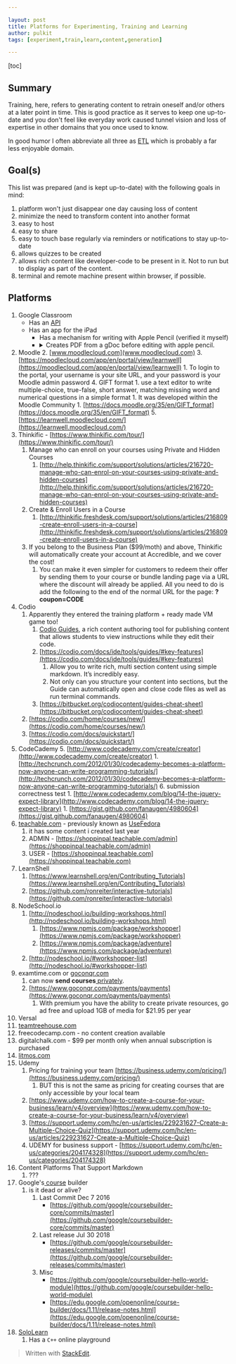 ```yaml
---

layout: post
title: Platforms for Experimenting, Training and Learning
author: pulkit
tags: [experiment,train,learn,content,generation]

---
```


[toc]

## Summary

Training, here, refers to generating content to retrain oneself and/or others at a later point in time. This is good practice as it serves to keep one up-to-date and you don't feel like everyday work caused tunnel vision and loss of expertise in other domains that you once used to know.

In good humor I often abbreviate all three as [ETL](https://en.wikipedia.org/wiki/Extract,_transform,_load) which is probably a far less enjoyable domain.

## Goal(s)
This list was prepared (and is kept up-to-date) with the following goals in mind:
1. platform won't just disappear one day causing loss of content
2. minimize the need to transform content into another format
3. easy to host
4. easy to share
5. easy to touch base regularly via reminders or notifications to stay up-to-date
6. allows quizzes to be created
7. allows rich content like developer-code to be present in it. Not to run but to display as part of the content.
8. terminal and remote machine present within browser, if possible.

## Platforms

1. Google Classroom
	* Has an [API](https://developers.google.com/classroom/)
	* Has an app for the iPad
		* Has a mechanism for writing with Apple Pencil (verified it myself)
		* <details> <summary>Creates PDF from a gDoc before editing with apple pencil.</summary> If you don't plan on editing the assignment further an the students don't need to type stuff in, then perhaps one should always create assignments with PDFs attached instead of gDocs so that students don't get confused when a PDF copy is created from gDoc for them to edit. They might submit the wrong copy as their answer!</details>
2. Moodle
	2. [www.moodlecloud.com](www.moodlecloud.com)
	3. [https://moodlecloud.com/app/en/portal/view/learnwell](https://moodlecloud.com/app/en/portal/view/learnwell)
        1. To login to the portal, your username is your site URL, and your password is your Moodle admin password
	4. GIFT format
        1. use a text editor to write multiple-choice, true-false, short answer, matching missing word and numerical questions in a simple format
        1. It was developed within the Moodle Community
        1. [https://docs.moodle.org/35/en/GIFT_format](https://docs.moodle.org/35/en/GIFT_format)
	5. [https://learnwell.moodlecloud.com/](https://learnwell.moodlecloud.com/)
3. Thinkific - [https://www.thinkific.com/tour/](https://www.thinkific.com/tour/)
    1. Manage who can enroll on your courses using Private and Hidden Courses
        1. [http://help.thinkific.com/support/solutions/articles/216720-manage-who-can-enrol-on-your-courses-using-private-and-hidden-courses](http://help.thinkific.com/support/solutions/articles/216720-manage-who-can-enrol-on-your-courses-using-private-and-hidden-courses)
    1. Create & Enroll Users in a Course
        1. [http://thinkific.freshdesk.com/support/solutions/articles/216809-create-enroll-users-in-a-course](http://thinkific.freshdesk.com/support/solutions/articles/216809-create-enroll-users-in-a-course)
    1. If you belong to the Business Plan ($99/moth) and above, Thinkific will automatically create your account at Accredible, and we cover the cost!
        1. You can make it even simpler for customers to redeem their offer by sending them to your course or bundle landing page via a URL where the discount will already be applied. All you need to do is add the following to the end of the normal URL for the page: **?coupon=CODE** 
4. Codio
	1. Apparently they entered the training platform + ready made VM game too!
        1. [Codio Guides](https://codio.com/docs/ide/tools/guides/), a rich content authoring tool for publishing content that allows students to view instructions while they edit their code.
        1. [https://codio.com/docs/ide/tools/guides/#key-features](https://codio.com/docs/ide/tools/guides/#key-features)
            1. Allow you to write rich, multi section content using simple markdown. It’s incredibly easy.
           1. Not only can you structure your content into sections, but the Guide can automatically open and close code files as well as run terminal commands.
        1. [https://bitbucket.org/codiocontent/guides-cheat-sheet](https://bitbucket.org/codiocontent/guides-cheat-sheet)
	2. [https://codio.com/home/courses/new/](https://codio.com/home/courses/new/)
	3. [https://codio.com/docs/quickstart/](https://codio.com/docs/quickstart/)
5. CodeCademy
	5. [http://www.codecademy.com/create/creator](http://www.codecademy.com/create/creator)
        1. [http://techcrunch.com/2012/01/30/codecademy-becomes-a-platform-now-anyone-can-write-programming-tutorials/](http://techcrunch.com/2012/01/30/codecademy-becomes-a-platform-now-anyone-can-write-programming-tutorials/)
	6. submission correctness test
        1. [http://www.codecademy.com/blog/14-the-jquery-expect-library](http://www.codecademy.com/blog/14-the-jquery-expect-library)
        1. [https://gist.github.com/fanaugen/4980604](https://gist.github.com/fanaugen/4980604)
6. [teachable.com](http://teachable.com) - previously known as [UseFedora](https://usefedora.com/)
    1. it has some content i created last year
    1. ADMIN - [https://shoppinpal.teachable.com/admin](https://shoppinpal.teachable.com/admin)
    1. USER - [https://shoppinpal.teachable.com](https://shoppinpal.teachable.com)
7. LearnShell
    1. [https://www.learnshell.org/en/Contributing_Tutorials](https://www.learnshell.org/en/Contributing_Tutorials)
    1. [https://github.com/ronreiter/interactive-tutorials](https://github.com/ronreiter/interactive-tutorials)
8. NodeSchool.io
    1. [http://nodeschool.io/building-workshops.html](http://nodeschool.io/building-workshops.html)
        1. [https://www.npmjs.com/package/workshopper](https://www.npmjs.com/package/workshopper)
        1. [https://www.npmjs.com/package/adventure](https://www.npmjs.com/package/adventure)
    1. [http://nodeschool.io/#workshopper-list](http://nodeschool.io/#workshopper-list)
9. examtime.com or [goconqr.com](http://goconqr.com)
    1. can now **send courses**[ privately](https://www.goconqr.com/en/info/goconqr-campus-private-links-quote).
    1. [https://www.goconqr.com/payments/payments](https://www.goconqr.com/payments/payments)
        1. With premium you have the ability to create private resources, go ad free and upload 1GB of media for $21.95 per year
10. Versal
11. [teamtreehouse.com](http://teamtreehouse.com)
12. freecodecamp.com - no content creation available
13. digitalchalk.com - $99 per month only when annual subscription is purchased
14. [litmos.com](http://litmos.com)
15. Udemy
    1. Pricing for training your team [https://business.udemy.com/pricing/](https://business.udemy.com/pricing/)
        1. BUT this is not the same as pricing for creating courses that are only accessible by your local team
    1. [https://www.udemy.com/how-to-create-a-course-for-your-business/learn/v4/overview](https://www.udemy.com/how-to-create-a-course-for-your-business/learn/v4/overview)
    1. [https://support.udemy.com/hc/en-us/articles/229231627-Create-a-Multiple-Choice-Quiz](https://support.udemy.com/hc/en-us/articles/229231627-Create-a-Multiple-Choice-Quiz)
    1. UDEMY for business support - [https://support.udemy.com/hc/en-us/categories/204174328](https://support.udemy.com/hc/en-us/categories/204174328)
16. Content Platforms That Support Markdown
    1. ???
17. Google's[ course](https://edu.google.com/openonline/) builder
    1. is it dead or alive?
	    1.  Last Commit Dec 7 2016
            *   [https://github.com/google/coursebuilder-core/commits/master](https://github.com/google/coursebuilder-core/commits/master)
	    2.  Last release Jul 30 2018
		    * [https://github.com/google/coursebuilder-releases/commits/master](https://github.com/google/coursebuilder-releases/commits/master)
	    3.  Misc
		    *  [https://github.com/google/coursebuilder-hello-world-module](https://github.com/google/coursebuilder-hello-world-module)
		    * [https://edu.google.com/openonline/course-builder/docs/1.11/release-notes.html](https://edu.google.com/openonline/course-builder/docs/1.11/release-notes.html)
18. [SoloLearn](https://www.sololearn.com/)
	1.  Has a `C++` online playground

> Written with [StackEdit](https://stackedit.io/).
<!--stackedit_data:
eyJoaXN0b3J5IjpbLTEzOTIxNjc2NTQsLTM3NDc3MDEzNiwtND
AwNDU4MTAyLC0zOTE0MTgwMjAsMTUzMjU3MTQxOCwtMTU0NTQz
MDYyLC0xMDY4MzA1MzI0XX0=
-->